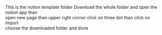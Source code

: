 This is the notion template folder  Download the whole folder and open the notion app than  
open new page than upper right corner click on three dot than click on import   
choose the downloaded folder and done
